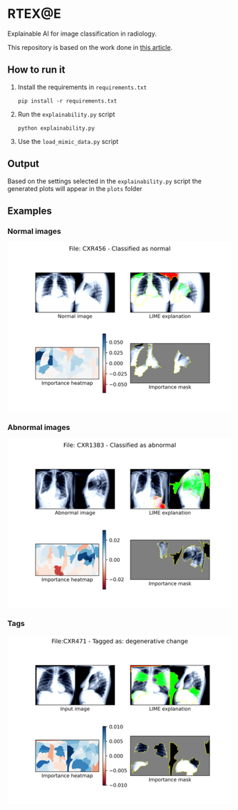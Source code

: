 # RTEX@E

Explainable AI for image classification in radiology.


This repository is based on the work done in [this article](https://academic.oup.com/jamia/article/28/8/1651/6242739).

## How to run it

1. Install the requirements in `requirements.txt`
   ```
   pip install -r requirements.txt
   ```
2. Run the `explainability.py` script
   ```
   python explainability.py
   ```
3. Use the `load_mimic_data.py` script 
   
## Output
Based on the settings selected in the `explainability.py` script the generated plots will appear in the `plots` folder

## Examples

### Normal images

![](examples/normal/CXR456_output.png)

### Abnormal images

![](examples/abnormal/CXR1383_output.png)

### Tags

![](examples/tags/CXR471-degenerative%20change_output.png)

